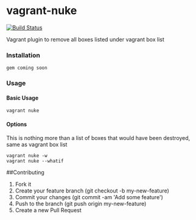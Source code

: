 vagrant-nuke
========
[![Build Status](https://travis-ci.org/n00bworks/vagrant-nuke.svg)](https://travis-ci.org/n00bworks/vagrant-nuke)

Vagrant plugin to remove all boxes listed under vagrant box list

### Installation

    gem coming soon

### Usage

#### Basic Usage

    vagrant nuke

#### Options

  This is nothing more than a list of boxes that would have been destroyed, same as vagrant box list

    vagrant nuke -w
    vagrant nuke --whatif

##Contributing

 1. Fork it
 2. Create your feature branch (git checkout -b my-new-feature)
 3. Commit your changes (git commit -am 'Add some feature')
 4. Push to the branch (git push origin my-new-feature)
 5. Create a new Pull Request
